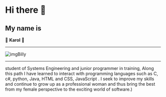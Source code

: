 # Hi there 👋

## My name is  

:hibiscus: **Karol** :hibiscus:
______________________________________
![imgBilly](https://pbs.twimg.com/media/FvV1-p9X0AAOONT?format=png&name=small)  
______________________________________
student of Systems Engineering and
junior programmer in training,
Along this path I have learned to interact with
programming languages such as C, c#, python, Java, HTML and CSS, JavaScript .
I seek to improve my skills and continue to grow up as a professional woman
and thus bring the best from my female perspective to the exciting world of software.)
